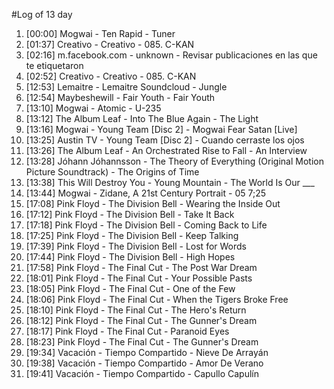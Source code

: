 #Log of 13 day

1. [00:00] Mogwai - Ten Rapid - Tuner
1. [01:37] Creativo - Creativo - 085. C-KAN
1. [02:16] m.facebook.com - unknown - Revisar publicaciones en las que te etiquetaron
1. [02:52] Creativo - Creativo - 085. C-KAN
1. [12:53] Lemaitre - Lemaitre Soundcloud - Jungle
1. [12:54] Maybeshewill - Fair Youth - Fair Youth
1. [13:10] Mogwai - Atomic - U-235
1. [13:12] The Album Leaf - Into The Blue Again - The Light
1. [13:16] Mogwai - Young Team [Disc 2] - Mogwai Fear Satan [Live]
1. [13:25] Austin TV - Young Team [Disc 2] - Cuando cerraste los ojos
1. [13:26] The Album Leaf - An Orchestrated Rise to Fall - An Interview
1. [13:28] Jóhann Jóhannsson - The Theory of Everything (Original Motion Picture Soundtrack) - The Origins of Time
1. [13:38] This Will Destroy You - Young Mountain - The World Is Our ___
1. [13:44] Mogwai - Zidane, A 21st Century Portrait - 05 7;25
1. [17:08] Pink Floyd - The Division Bell - Wearing the Inside Out
1. [17:12] Pink Floyd - The Division Bell - Take It Back
1. [17:18] Pink Floyd - The Division Bell - Coming Back to Life
1. [17:25] Pink Floyd - The Division Bell - Keep Talking
1. [17:39] Pink Floyd - The Division Bell - Lost for Words
1. [17:44] Pink Floyd - The Division Bell - High Hopes
1. [17:58] Pink Floyd - The Final Cut - The Post War Dream
1. [18:01] Pink Floyd - The Final Cut - Your Possible Pasts
1. [18:05] Pink Floyd - The Final Cut - One of the Few
1. [18:06] Pink Floyd - The Final Cut - When the Tigers Broke Free
1. [18:10] Pink Floyd - The Final Cut - The Hero's Return
1. [18:12] Pink Floyd - The Final Cut - The Gunner's Dream
1. [18:17] Pink Floyd - The Final Cut - Paranoid Eyes
1. [18:23] Pink Floyd - The Final Cut - The Gunner's Dream
1. [19:34] Vacación - Tiempo Compartido - Nieve De Arrayán
1. [19:38] Vacación - Tiempo Compartido - Amor De Verano
1. [19:41] Vacación - Tiempo Compartido - Capullo Capulín
